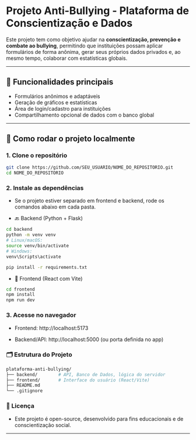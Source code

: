 
# Projeto Anti-Bullying - Plataforma de Conscientização e Dados

Este projeto tem como objetivo ajudar na **conscientização, prevenção e combate ao bullying**, permitindo que instituições possam aplicar formulários de forma anônima, gerar seus próprios dados privados e, ao mesmo tempo, colaborar com estatísticas globais.

---

## 🧩 Funcionalidades principais

- Formulários anônimos e adaptáveis
- Geração de gráficos e estatísticas
- Área de login/cadastro para instituições
- Compartilhamento opcional de dados com o banco global

---

## 🚀 Como rodar o projeto localmente

### 1. Clone o repositório

```bash
git clone https://github.com/SEU_USUARIO/NOME_DO_REPOSITORIO.git
cd NOME_DO_REPOSITORIO
```
### 2. Instale as dependências

- Se o projeto estiver separado em frontend e backend, rode os comandos abaixo em cada pasta.

- 🔙 Backend (Python + Flask)

```bash
cd backend
python -m venv venv
# Linux/macOS:
source venv/bin/activate
# Windows:
venv\Scripts\activate

pip install -r requirements.txt
```

- 🎨 Frontend (React com Vite)
```bash
cd frontend
npm install
npm run dev
```

### 3. Acesse no navegador
* Frontend: http://localhost:5173

* Backend/API: http://localhost:5000 (ou porta definida no app)

### 🗂️ Estrutura do Projeto
```bash
plataforma-anti-bullying/
├── backend/        # API, Banco de Dados, lógica do servidor
├── frontend/       # Interface do usuário (React/Vite)
├── README.md
└── .gitignore
```

### 📄 Licença
- Este projeto é open-source, desenvolvido para fins educacionais e de conscientização social.

---





